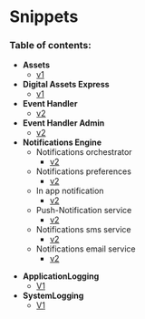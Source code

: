 # Snippets


### Table of contents:

<!--ts-->
   * **Assets**
     * [v1](assets/v1/README.md)
   * **Digital Assets Express**
     * [v1](assetsexpress/v1/README.md)
   * **Event Handler**
     * [v2](eventhandler/v2/README.md)
   * **Event Handler Admin**
     * [v2](eventhandleradmin/v2/README.md)
   * **Notifications Engine**
     * Notifications orchestrator 	
       * [v2](notif-orchestrator/v2/README.md)
     * Notifications preferences
       * [v2](notif-preferences/v2/README.md)
     * In app notification
       * [v2](in-app-notification/v2/README.md)
     * Push-Notification service
       * [v2](push-notifications/v2/README.md)
     * Notifications sms service
       * [v2](sms-service/v2/README.md)
     * Notifications email service
       * [v2](email-service/v2/README.md)<!--te-->
<!--te-->
* **ApplicationLogging**
	* [V1](applicationlogging/v1/README.md) 
* **SystemLogging**
	* [V1](systemlogging/v1/README.md) 
